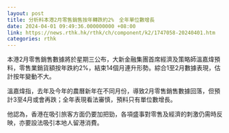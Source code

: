 ```yaml
---
layout: post
title: 分析料本港2月零售銷售按年轉跌約2%　全年單位數增長
date: 2024-04-01 09:49:36.000000000 +08:00
link: https://news.rthk.hk/rthk/ch/component/k2/1747058-20240401.htm
categories: rthk
---
```


本港2月零售銷售數據將於星期三公布，大新金融集團首席經濟及策略師溫嘉煒預料，零售業銷貨額按年跌約2%，結束14個月連升形勢。綜合1至2月數據表現，估計按年變動不大。

溫嘉煒指，去年及今年的農曆新年在不同月份，導致2月零售銷售數據回落，但預計3至4月或會再跌；全年表現看法審慎，預料只有單位數增長。

他認為，香港在吸引旅客方面仍要加把勁，各項盛事對零售及經濟的刺激仍需時反映，亦要設法吸引本地人留港消費。
